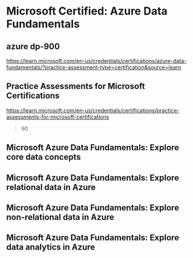 # Microsoft Certified: Azure Data Fundamentals

## azure dp-900

https://learn.microsoft.com/en-us/credentials/certifications/azure-data-fundamentals/?practice-assessment-type=certification&source=learn

## Practice Assessments for Microsoft Certifications

https://learn.microsoft.com/en-us/credentials/certifications/practice-assessments-for-microsoft-certifications

> 90

## Microsoft Azure Data Fundamentals: Explore core data concepts

## Microsoft Azure Data Fundamentals: Explore relational data in Azure

## Microsoft Azure Data Fundamentals: Explore non-relational data in Azure

## Microsoft Azure Data Fundamentals: Explore data analytics in Azure

